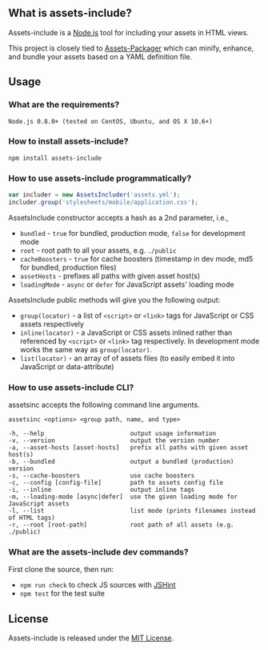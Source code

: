 ## What is assets-include?

Assets-include is a [Node.js](http://nodejs.org/) tool for including your assets in HTML views.

This project is closely tied to [Assets-Packager](https://github.com/GoalSmashers/assets-packager) which can
minify, enhance, and bundle your assets based on a YAML definition file.

## Usage

### What are the requirements?

```
Node.js 0.8.0+ (tested on CentOS, Ubuntu, and OS X 10.6+)
```

### How to install assets-include?

```
npm install assets-include
```

### How to use assets-include programmatically?

```js
var includer = new AssetsIncluder('assets.yml');
includer.group('stylesheets/mobile/application.css');
```

AssetsInclude constructor accepts a hash as a 2nd parameter, i.e.,

* `bundled` - `true` for bundled, production mode, `false` for development mode
* `root` - root path to all your assets, e.g. `./public`
* `cacheBoosters` - `true` for cache boosters (timestamp in dev mode, md5 for bundled, production files)
* `assetHosts` - prefixes all paths with given asset host(s)
* `loadingMode` - `async` or `defer` for JavaScript assets' loading mode

AssetsInclude public methods will give you the following output:

* `group(locator)` - a list of `<script>` or `<link>` tags for JavaScript or CSS assets respectively
* `inline(locator)` - a JavaScript or CSS assets inlined rather than referenced by `<script>` or `<link>` tag respectively.
  In development mode works the same way as `group(locator)`.
* `list(locator)` - an array of of assets files (to easily embed it into JavaScript or data-attribute)

### How to use assets-include CLI?

assetsinc accepts the following command line arguments.

```
assetsinc <options> <group path, name, and type>

-h, --help                        output usage information
-v, --version                     output the version number
-a, --asset-hosts [asset-hosts]   prefix all paths with given asset host(s)
-b, --bundled                     output a bundled (production) version
-s, --cache-boosters              use cache boosters
-c, --config [config-file]        path to assets config file
-i, --inline                      output inline tags
-m, --loading-mode [async|defer]  use the given loading mode for JavaScript assets
-l, --list                        list mode (prints filenames instead of HTML tags)
-r, --root [root-path]            root path of all assets (e.g. ./public)
```

### What are the assets-include dev commands?

First clone the source, then run:

* `npm run check` to check JS sources with [JSHint](https://github.com/jshint/jshint/)
* `npm test` for the test suite

## License

Assets-include is released under the [MIT License](https://github.com/GoalSmashers/assets-include/blob/master/LICENSE).
